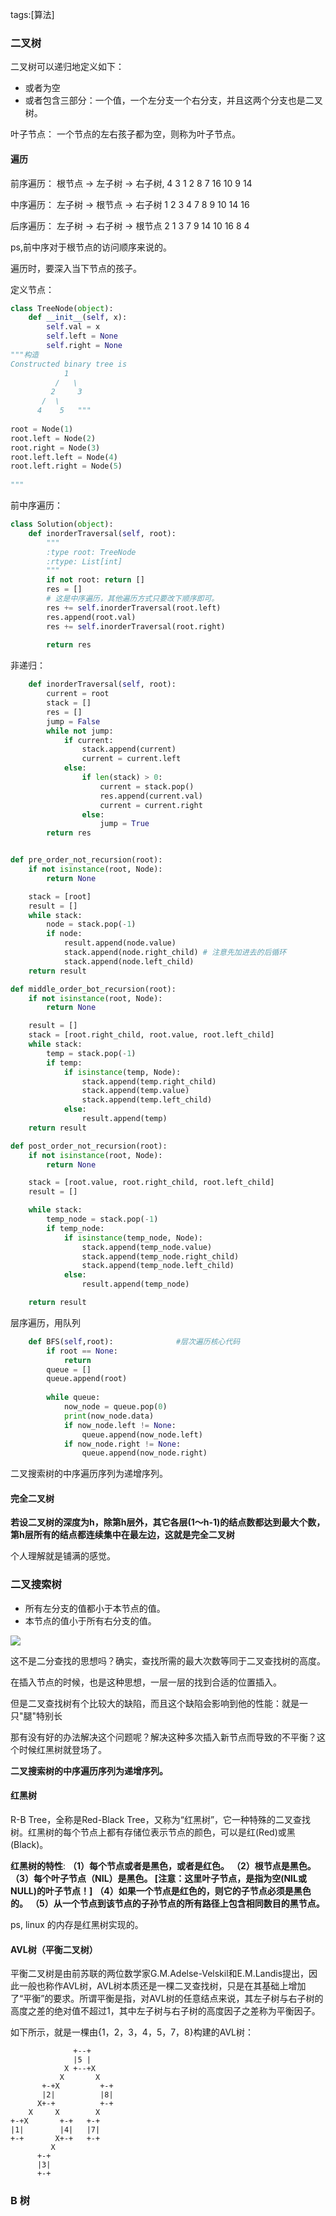 tags:[算法]

### 二叉树

二叉树可以递归地定义如下：

* 或者为空
* 或者包含三部分：一个值，一个左分支一个右分支，并且这两个分支也是二叉树。



叶子节点： 一个节点的左右孩子都为空，则称为叶子节点。



#### 遍历

前序遍历： 根节点 -> 左子树 -> 右子树,  4 3 1 2 8 7 16 10 9 14

中序遍历： 左子树 -> 根节点 -> 右子树   1 2 3 4 7 8 9 10 14 16

后序遍历： 左子树 -> 右子树 -> 根节点   2 1 3 7 9 14 10  16  8 4

ps,前中序对于根节点的访问顺序来说的。 

遍历时，要深入当下节点的孩子。



定义节点：

```python
class TreeNode(object):
	def __init__(self, x):
		self.val = x
		self.left = None
		self.right = None
"""构造
Constructed binary tree is 
            1 
          /   \ 
         2     3 
       /  \ 
      4    5   """
  
root = Node(1) 
root.left = Node(2) 
root.right = Node(3) 
root.left.left = Node(4) 
root.left.right = Node(5) 
  
"""
```

前中序遍历：

```python
class Solution(object):  
    def inorderTraversal(self, root):
        """
        :type root: TreeNode
        :rtype: List[int]
        """
        if not root: return []
        res = []
        # 这是中序遍历，其他遍历方式只要改下顺序即可。
        res += self.inorderTraversal(root.left)
        res.append(root.val)
        res += self.inorderTraversal(root.right)
        
        return res
```



非递归：

```python
    def inorderTraversal(self, root):
        current = root
        stack = []
        res = []
        jump = False
        while not jump:
            if current:
                stack.append(current)
                current = current.left
            else:
                if len(stack) > 0:
                    current = stack.pop()
                    res.append(current.val)
                    current = current.right
                else:
                    jump = True
        return res


def pre_order_not_recursion(root):
    if not isinstance(root, Node):
        return None

    stack = [root]
    result = []
    while stack:
        node = stack.pop(-1)
        if node:
            result.append(node.value)
            stack.append(node.right_child) # 注意先加进去的后循环
            stack.append(node.left_child)
    return result

def middle_order_bot_recursion(root):
    if not isinstance(root, Node):
        return None

    result = []
    stack = [root.right_child, root.value, root.left_child]
    while stack:
        temp = stack.pop(-1)
        if temp:
            if isinstance(temp, Node):
                stack.append(temp.right_child)
                stack.append(temp.value)
                stack.append(temp.left_child)
            else:
                result.append(temp)
    return result

def post_order_not_recursion(root):
    if not isinstance(root, Node):
        return None

    stack = [root.value, root.right_child, root.left_child]
    result = []

    while stack:
        temp_node = stack.pop(-1)
        if temp_node:
            if isinstance(temp_node, Node):
                stack.append(temp_node.value)
                stack.append(temp_node.right_child)
                stack.append(temp_node.left_child)
            else:
                result.append(temp_node)

    return result
```



层序遍历，用队列

```python
    def BFS(self,root):              #层次遍历核心代码
        if root == None:
            return
        queue = []
        queue.append(root)
 
        while queue:
            now_node = queue.pop(0)
            print(now_node.data)
            if now_node.left != None:
                queue.append(now_node.left)
            if now_node.right != None:
                queue.append(now_node.right)
```

二叉搜索树的中序遍历序列为递增序列。



#### 完全二叉树

**若设二叉树的深度为h，除第h层外，其它各层(1～h-1)的结点数都达到最大个数，第h层所有的结点都连续集中在最左边，这就是完全二叉树**

个人理解就是铺满的感觉。



### 二叉搜索树

* 所有左分支的值都小于本节点的值。
* 本节点的值小于所有右分支的值。

![](http://www.claymore.wang:5000/uploads/big/fd2f9dede94ea947728942da52a7257f.png)



这不是二分查找的思想吗？确实，查找所需的最大次数等同于二叉查找树的高度。

在插入节点的时候，也是这种思想，一层一层的找到合适的位置插入。

但是二叉查找树有个比较大的缺陷，而且这个缺陷会影响到他的性能：就是一只"腿"特别长

<p>那有没有好的办法解决这个问题呢？解决这种多次插入新节点而导致的不平衡？这个时候红黑树就登场了。</p>

**二叉搜索树的中序遍历序列为递增序列。**



#### 红黑树

R-B Tree，全称是Red-Black Tree，又称为“红黑树”，它一种特殊的二叉查找树。红黑树的每个节点上都有存储位表示节点的颜色，可以是红(Red)或黑(Black)。

**红黑树的特性**:
**（1）每个节点或者是黑色，或者是红色。**
**（2）根节点是黑色。**
**（3）每个叶子节点（NIL）是黑色。 [注意：这里叶子节点，是指为空(NIL或NULL)的叶子节点！]**
**（4）如果一个节点是红色的，则它的子节点必须是黑色的。**
**（5）从一个节点到该节点的子孙节点的所有路径上包含相同数目的黑节点。**



ps, linux 的内存是红黑树实现的。



#### AVL树（平衡二叉树）

平衡二叉树是由前苏联的两位数学家G.M.Adelse-Velskil和E.M.Landis提出，因此一般也称作AVL树，AVL树本质还是一棵二叉查找树，只是在其基础上增加了“平衡”的要求。所谓平衡是指，对AVL树的任意结点来说，其左子树与右子树的高度之差的绝对值不超过1，其中左子树与右子树的高度因子之差称为平衡因子。

如下所示，就是一棵由{1，2，3，4，5，7，8}构建的AVL树：

```
              +--+
              |5 |
            X +--+X
           X       X
       +-+X         +-+
       |2|          |8|
      X+-+          +-+
    X     X        X
+-+X       +-+   +-+
|1|        |4|   |7|
+-+       X+-+   +-+
         X
      +-+
      |3|
      +-+
```





### B 树

